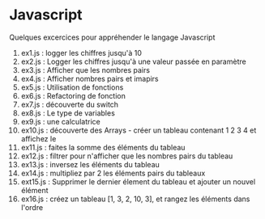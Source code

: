 # Javascript
Quelques excercices pour appréhender le langage Javascript

1. ex1.js : logger les chiffres jusqu'à 10
2. ex2.js : Logger les chiffres jusqu'à une valeur passée en paramètre
3. ex3.js : Afficher que les nombres pairs
4. ex4.js : Afficher nombres pairs et imapirs
5. ex5.js : Utilisation de fonctions
6. ex6.js : Refactoring de fonction
7. ex7.js : découverte du switch
8. ex8.js : Le type de variables
9. ex9.js : une calculatrice 
10. ex10.js : découverte des Arrays - créer un tableau contenant 1 2 3 4 et affichez le
11. ex11.js : faites la somme des éléments du tableau  
12. ex12.js : filtrer pour n'afficher que les nombres pairs du tableau  
13. ex13.js : inversez les éléments du tableau  
14. ex14.js : multipliez par 2 les éléments pairs du tableaux 
15. ext15.js : Supprimer le dernier élement du tableau et ajouter un nouvel élément
16. ex16.js : créez un tableau [1, 3, 2, 10, 3], et rangez les éléments dans l'ordre
